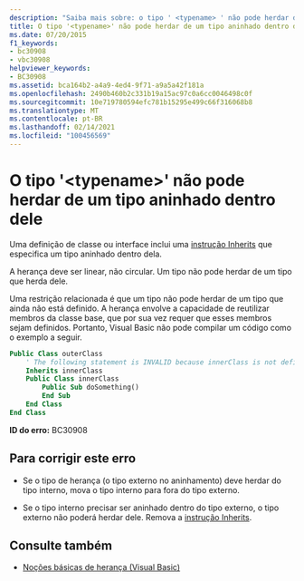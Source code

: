 ```yaml
---
description: "Saiba mais sobre: o tipo ' <typename> ' não pode herdar de um tipo aninhado dentro dele"
title: O tipo '<typename>' não pode herdar de um tipo aninhado dentro dele
ms.date: 07/20/2015
f1_keywords:
- bc30908
- vbc30908
helpviewer_keywords:
- BC30908
ms.assetid: bca164b2-a4a9-4ed4-9f71-a9a5a42f181a
ms.openlocfilehash: 2490b460b2c331b19a15ac97c0a6cc0046498c0f
ms.sourcegitcommit: 10e719780594efc781b15295e499c66f316068b8
ms.translationtype: MT
ms.contentlocale: pt-BR
ms.lasthandoff: 02/14/2021
ms.locfileid: "100456569"
---
```

# <a name="type-typename-cannot-inherit-from-a-type-nested-within-it"></a>O tipo '\<typename>' não pode herdar de um tipo aninhado dentro dele

Uma definição de classe ou interface inclui uma [instrução Inherits](../language-reference/statements/inherits-statement.md) que especifica um tipo aninhado dentro dela.  
  
 A herança deve ser linear, não circular. Um tipo não pode herdar de um tipo que herda dele.  
  
 Uma restrição relacionada é que um tipo não pode herdar de um tipo que ainda não está definido. A herança envolve a capacidade de reutilizar membros da classe base, que por sua vez requer que esses membros sejam definidos. Portanto, Visual Basic não pode compilar um código como o exemplo a seguir.  
  
```vb  
Public Class outerClass  
    ' The following statement is INVALID because innerClass is not defined.  
    Inherits innerClass  
    Public Class innerClass  
        Public Sub doSomething()  
        End Sub  
    End Class  
End Class  
```  
  
 **ID do erro:** BC30908  
  
## <a name="to-correct-this-error"></a>Para corrigir este erro  
  
- Se o tipo de herança (o tipo externo no aninhamento) deve herdar do tipo interno, mova o tipo interno para fora do tipo externo.  
  
- Se o tipo interno precisar ser aninhado dentro do tipo externo, o tipo externo não poderá herdar dele. Remova a [instrução Inherits](../language-reference/statements/inherits-statement.md).  
  
## <a name="see-also"></a>Consulte também

- [Noções básicas de herança (Visual Basic)](../programming-guide/language-features/objects-and-classes/inheritance-basics.md)
